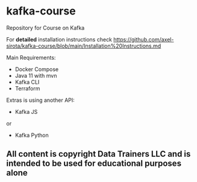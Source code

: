 # kafka-course
Repository for Course on Kafka

For **detailed** installation instructions check https://github.com/axel-sirota/kafka-course/blob/main/Installation%20Instructions.md

Main Requirements:

- Docker Compose
- Java 11 with mvn
- Kafka CLI
- Terraform

Extras is using another API:

- Kafka JS

or

- Kafka Python


## All content is copyright Data Trainers LLC and is intended to be used for educational purposes alone
